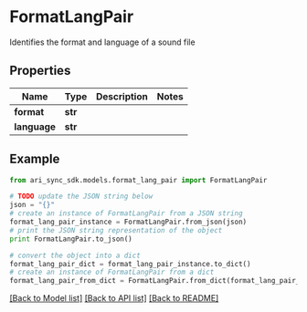 # FormatLangPair

Identifies the format and language of a sound file

## Properties
Name | Type | Description | Notes
------------ | ------------- | ------------- | -------------
**format** | **str** |  | 
**language** | **str** |  | 

## Example

```python
from ari_sync_sdk.models.format_lang_pair import FormatLangPair

# TODO update the JSON string below
json = "{}"
# create an instance of FormatLangPair from a JSON string
format_lang_pair_instance = FormatLangPair.from_json(json)
# print the JSON string representation of the object
print FormatLangPair.to_json()

# convert the object into a dict
format_lang_pair_dict = format_lang_pair_instance.to_dict()
# create an instance of FormatLangPair from a dict
format_lang_pair_from_dict = FormatLangPair.from_dict(format_lang_pair_dict)
```
[[Back to Model list]](../README.md#documentation-for-models) [[Back to API list]](../README.md#documentation-for-api-endpoints) [[Back to README]](../README.md)


